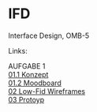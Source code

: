 # IFD
Interface Design, OMB-5

Links:

AUFGABE 1 <br>
<a href="https://linlin94.github.io/IFD/01-1_Konzept.pdf">01.1 Konzept</a><br>
<a href="https://linlin94.github.io/IFD/Moodboard.png">01.2 Moodboard</a><br>
<a href="https://linlin94.github.io/IFD/02_low-fid-wireframes.pdf">02 Low-Fid Wireframes</a><br>
<a href="https://xd.adobe.com/view/12e7c5b4-01de-4fa7-9f83-77a436636665-47b4/?fullscreen&hints=off">03 Protoyp</a><br>
